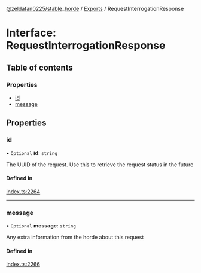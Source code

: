 [@zeldafan0225/stable_horde](../../README.md) / [Exports](../modules.md) / RequestInterrogationResponse

# Interface: RequestInterrogationResponse

## Table of contents

### Properties

- [id](RequestInterrogationResponse.md#id)
- [message](RequestInterrogationResponse.md#message)

## Properties

### id

• `Optional` **id**: `string`

The UUID of the request. Use this to retrieve the request status in the future

#### Defined in

[index.ts:2264](https://github.com/MrlolDev/stable_horde/blob/2389aa8/index.ts#L2264)

___

### message

• `Optional` **message**: `string`

Any extra information from the horde about this request

#### Defined in

[index.ts:2266](https://github.com/MrlolDev/stable_horde/blob/2389aa8/index.ts#L2266)
